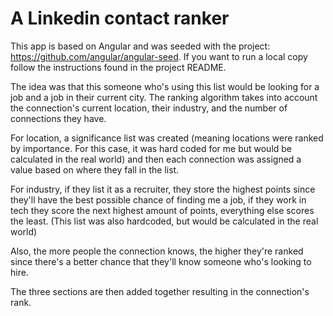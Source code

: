# A Linkedin contact ranker

This app is based on Angular and was seeded with the project: https://github.com/angular/angular-seed.  If you want to run a local copy follow the instructions found in the project README.


The idea was that this someone who's using this list would be looking for a job and a job in their current city.  The ranking algorithm takes into account the connection's current location, their industry, and the number of connections they have.

For location, a significance list was created (meaning locations were ranked by importance.  For this case, it was hard coded for me but would be calculated in the real world) and then each connection was assigned a value based on where they fall in the list.

For industry, if they list it as a recruiter, they store the highest points since they'll have the best possible chance of finding me a job, if they work in tech they score the next highest amount of points, everything else scores the least.  (This list was also hardcoded, but would be calculated in the real world)

Also, the more people the connection knows, the higher they're ranked since there's a better chance that they'll know someone who's looking to hire.

The three sections are then added together resulting in the connection's rank.